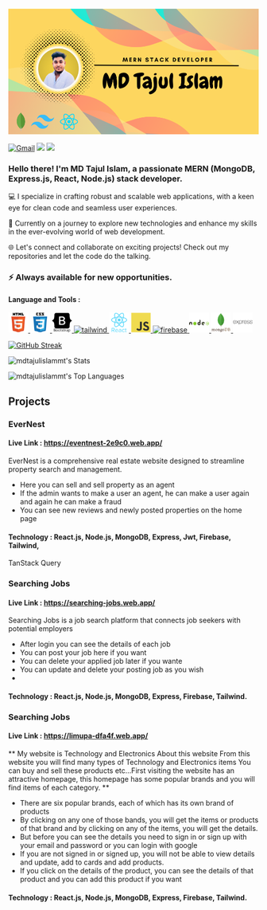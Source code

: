 ![logo](https://github.com/mdtajulislammt/mdtajulislammt/blob/main/Add%20a%20heading%20(1).png)

[![Gmail](https://img.shields.io/badge/%20-Send%20Mail-black?color=14171A&labelColor=ef5350&logo=gmail&logoColor=ffffff)](mailto:mdtajulislam50599@gmail.com)
<a href="https://github.com/antonkomarev/github-profile-views-counter"><img src="https://komarev.com/ghpvc/?username=mdtajulislammt"></a>
<a href="https://hits.seeyoufarm.com"><img src="https://hits.seeyoufarm.com/api/count/incr/badge.svg?url=https://github.com/mdtajulislammt/mdtajulislammt"/></a>


###  Hello there! I'm MD Tajul Islam, a passionate MERN (MongoDB, Express.js, React, Node.js) stack developer.

💻 I specialize in crafting robust and scalable web applications, with a keen eye for clean code and seamless user experiences.

🚀 Currently on a journey to explore new technologies and enhance my skills in the ever-evolving world of web development.

🌐 Let's connect and collaborate on exciting projects! Check out my repositories and let the code do the talking.

### ⚡ Always available for new opportunities.


#### Language and Tools :

<a href="https://www.w3.org/html/" target="_blank" rel="noreferrer"> <img src="https://raw.githubusercontent.com/devicons/devicon/master/icons/html5/html5-original-wordmark.svg" alt="html5" width="40" height="40"/> </a><a href="https://www.w3schools.com/css/" target="_blank" rel="noreferrer"> <img src="https://raw.githubusercontent.com/devicons/devicon/master/icons/css3/css3-original-wordmark.svg" alt="css3" width="40" height="40"/> </a><a href="https://getbootstrap.com" target="_blank" rel="noreferrer"> <img src="https://raw.githubusercontent.com/devicons/devicon/master/icons/bootstrap/bootstrap-plain-wordmark.svg" alt="bootstrap" width="40" height="40"/> </a><a href="https://tailwindcss.com/" target="_blank" rel="noreferrer"> <img src="https://www.vectorlogo.zone/logos/tailwindcss/tailwindcss-icon.svg" alt="tailwind" width="40" height="40"/> </a>  <a href="https://reactjs.org/" target="_blank" rel="noreferrer"> <img src="https://raw.githubusercontent.com/devicons/devicon/master/icons/react/react-original-wordmark.svg" alt="react" width="40" height="40"/> </a><a href="https://developer.mozilla.org/en-US/docs/Web/JavaScript" target="_blank" rel="noreferrer"> <img src="https://raw.githubusercontent.com/devicons/devicon/master/icons/javascript/javascript-original.svg" alt="javascript" width="40" height="40"/> </a> <a href="https://firebase.google.com/" target="_blank" rel="noreferrer"> <img src="https://www.vectorlogo.zone/logos/firebase/firebase-icon.svg" alt="firebase" width="40" height="40"/> </a><a href="https://nodejs.org" target="_blank" rel="noreferrer"> <img src="https://raw.githubusercontent.com/devicons/devicon/master/icons/nodejs/nodejs-original-wordmark.svg" alt="nodejs" width="40" height="40"/> </a><a href="https://www.mongodb.com/" target="_blank" rel="noreferrer"> <img src="https://raw.githubusercontent.com/devicons/devicon/master/icons/mongodb/mongodb-original-wordmark.svg" alt="mongodb" width="40" height="40"/> </a><a href="https://expressjs.com" target="_blank" rel="noreferrer"> <img src="https://raw.githubusercontent.com/devicons/devicon/master/icons/express/express-original-wordmark.svg" alt="express" width="40" height="40"/> </a>


[![GitHub Streak](https://github-readme-streak-stats.herokuapp.com?user=mdtajulislammt&theme=merko)](https://git.io/streak-stats)

 ![mdtajulislammt's Stats](https://github-readme-stats.vercel.app/api?username=mdtajulislammt&theme=merko&show_icons=true&hide_border=true&count_private=true)
 
![mdtajulislammt's Top Languages](https://github-readme-stats.vercel.app/api/top-langs/?username=mdtajulislammt&theme=merko&show_icons=true&hide_border=true&layout=compact)


## Projects

### EverNest
#### Live Link : https://eventnest-2e9c0.web.app/
EverNest is a comprehensive real estate website designed to
streamline property search and management.

- Here you can sell and sell property as an agent
- If the admin wants to make a user an agent, he can make a
user again and again he can make a fraud
- You can see new reviews and newly posted properties on
the home page
#### Technology : React.js, Node.js, MongoDB, Express, Jwt, Firebase, Tailwind,
TanStack Query

### Searching Jobs
#### Live Link : https://searching-jobs.web.app/
Searching Jobs is a job search platform that connects job
seekers with potential employers

- After login you can see the details of each job
- You can post your job here if you want
- You can delete your applied job later if you wante
- You can update and delete your posting job as you wish
- 
#### Technology : React.js, Node.js, MongoDB, Express, Firebase, Tailwind.

### Searching Jobs
#### Live Link : https://limupa-dfa4f.web.app/
** My website is Technology and Electronics About this website From this website you will find many types of Technology and Electronics items You can buy and sell these products etc...First visiting the website has an attractive homepage, this homepage has some popular brands and you will find items of each category. **

- There are six popular brands, each of which has its own brand of products
- By clicking on any one of those bands, you will get the items or products of that brand and by clicking on any of the items, you will get the details.
- But before you can see the details you need to sign in or sign up with your email and password or you can login with google
- If you are not signed in or signed up, you will not be able to view details and update, add to cards and add products.
- If you click on the details of the product, you can see the details of that product and you can add this product if you want
  
#### Technology : React.js, Node.js, MongoDB, Express, Firebase, Tailwind.



